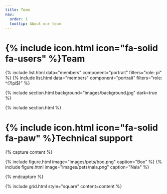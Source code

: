 ```yaml
---
title: Team
nav:
  order: 1
  tooltip: About our team
---
```


# {% include icon.html icon="fa-solid fa-users" %}Team


{% include list.html data="members" component="portrait" filters="role: pi" %}
{% include list.html data="members" component="portrait" filters="role: ^(?!pi$)" %}

{% include section.html background="images/background.jpg" dark=true %}

{% include section.html %}

# {% include icon.html icon="fa-solid fa-paw" %}Technical support

{% capture content %}

{% include figure.html image="images/pets/boo.png" caption="Boo"  %}
{% include figure.html image="images/pets/nala.png" caption="Nala"  %}

{% endcapture %}

{% include grid.html style="square" content=content %}
